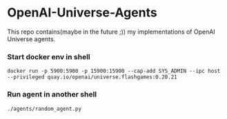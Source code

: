 # OpenAI-Universe-Agents
This repo contains(maybe in the future ;)) my implementations of OpenAI Universe agents.


### Start docker env in shell
`docker run -p 5900:5900 -p 15900:15900 --cap-add SYS_ADMIN --ipc host --privileged quay.io/openai/universe.flashgames:0.20.21`

### Run agent in another shell
`./agents/random_agent.py`
